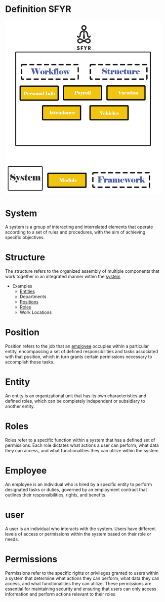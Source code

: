 # Definition SFYR

![System Sfyr](/System%20sfyr.png)

# System

A system is a group of interacting and interrelated elements that operate according to a set of rules and procedures, with the aim of achieving specific objectives.

# Structure

The structure refers to the organized assembly of multiple components that work together in an integrated manner within the [system ](https://github.com/M0Ghali/MarkdownSfyr?tab=readme-ov-file#system)

- Examples
  - [Entities](https://github.com/M0Ghali/MarkdownSfyr?tab=readme-ov-file#entity)
  - Departments
  - [Positions](https://github.com/M0Ghali/MarkdownSfyr?tab=readme-ov-file#position)
  - [Roles](https://github.com/M0Ghali/MarkdownSfyr?tab=readme-ov-file#roles)
  - Work Locations

# Position

Position refers to the job that an [employee](https://github.com/M0Ghali/MarkdownSfyr?tab=readme-ov-file#employee) occupies within a particular entity, encompassing a set of defined responsibilities and tasks associated with that position, which in turn grants certain permissions necessary to accomplish those tasks.

# Entity

An entity is an organizational unit that has its own characteristics and defined roles, which can be completely independent or subsidiary to another entity.

# Roles

Roles refer to a specific function within a system that has a defined set of permissions. Each role dictates what actions a user can perform, what data they can access, and what functionalities they can utilize within the system.

# Employee

An employee is an individual who is hired by a specific entity to perform designated tasks or duties, governed by an employment contract that outlines their responsibilities, rights, and benefits.

# user

A user is an individual who interacts with the system. Users have different levels of access or permissions within the system based on their role or needs.

# Permissions

Permissions refer to the specific rights or privileges granted to users within a system that determine what actions they can perform, what data they can access, and what functionalities they can utilize. These permissions are essential for maintaining security and ensuring that users can only access information and perform actions relevant to their roles.
